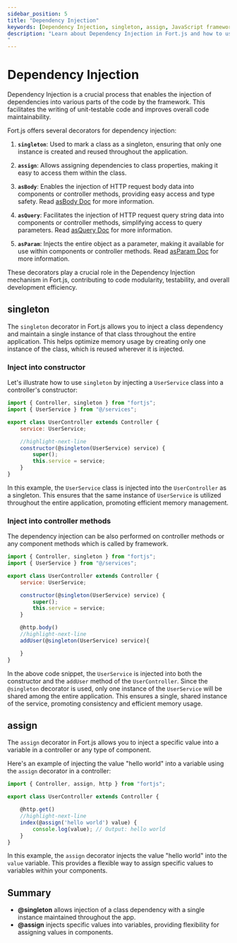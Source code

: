 ```yaml
---
sidebar_position: 5
title: "Dependency Injection"
keywords: [Dependency Injection, singleton, assign, JavaScript framework, Web development, Code modularity, Unit testing]
description: "Learn about Dependency Injection in Fort.js and how to use decorators such as `@singleton` and `@assign` for injecting dependencies into controllers and components. These decorators provide a clean and modular way to manage dependencies, making your code more maintainable and testable.
"
---
```


# Dependency Injection

Dependency Injection is a crucial process that enables the injection of dependencies into various parts of the code by the framework. This facilitates the writing of unit-testable code and improves overall code maintainability.

Fort.js offers several decorators for dependency injection:

1. **`singleton`**: Used to mark a class as a singleton, ensuring that only one instance is created and reused throughout the application.

2. **`assign`**: Allows assigning dependencies to class properties, making it easy to access them within the class.

3. **`asBody`**: Enables the injection of HTTP request body data into components or controller methods, providing easy access and type safety. Read [asBody Doc](/docs/concepts/body.md?#inject-body-data) for more information.

4. **`asQuery`**: Facilitates the injection of HTTP request query string data into components or controller methods, simplifying access to query parameters. Read [asQuery Doc](/docs/concepts/query.md?#inject-query-string-data) for more information.

5. **`asParam`**: Injects the entire object as a parameter, making it available for use within components or controller methods. Read [asParam Doc](/docs/concepts/param.md?#inject-path-parameters) for more information.

These decorators play a crucial role in the Dependency Injection mechanism in Fort.js, contributing to code modularity, testability, and overall development efficiency.

## singleton

The `singleton` decorator in Fort.js allows you to inject a class dependency and maintain a single instance of that class throughout the entire application. This helps optimize memory usage by creating only one instance of the class, which is reused wherever it is injected.

### Inject into constructor

Let's illustrate how to use `singleton` by injecting a `UserService` class into a controller's constructor:

```javascript
import { Controller, singleton } from "fortjs";
import { UserService } from "@/services";

export class UserController extends Controller {
    service: UserService;

    //highlight-next-line
    constructor(@singleton(UserService) service) {
        super();
        this.service = service;
    }
}
```

In this example, the `UserService` class is injected into the `UserController` as a singleton. This ensures that the same instance of `UserService` is utilized throughout the entire application, promoting efficient memory management.

### Inject into controller methods

The dependency injection can be also performed on controller methods or any component methods which is called by framework.

```javascript
import { Controller, singleton } from "fortjs";
import { UserService } from "@/services";

export class UserController extends Controller {
    service: UserService;

    constructor(@singleton(UserService) service) {
        super();
        this.service = service;
    }

    @http.body()
    //highlight-next-line
    addUser(@singleton(UserService) service){

    }
}
```

In the above code snippet, the `UserService` is injected into both the constructor and the `addUser` method of the `UserController`. Since the `@singleton` decorator is used, only one instance of the `UserService` will be shared among the entire application. This ensures a single, shared instance of the service, promoting consistency and efficient memory usage.

## assign

The `assign` decorator in Fort.js allows you to inject a specific value into a variable in a controller or any type of component.

Here's an example of injecting the value "hello world" into a variable using the `assign` decorator in a controller:

```javascript
import { Controller, assign, http } from "fortjs";

export class UserController extends Controller {

    @http.get()
    //highlight-next-line
    index(@assign('hello world') value) {
        console.log(value); // Output: hello world
    }
}
```

In this example, the `assign` decorator injects the value "hello world" into the `value` variable. This provides a flexible way to assign specific values to variables within your components.

## Summary

* **@singleton** allows injection of a class dependency with a single instance maintained throughout the app.
* **@assign** injects specific values into variables, providing flexibility for assigning values in components.
